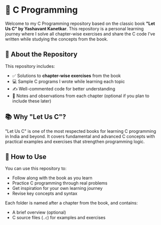 # 📘 C Programming

Welcome to my C Programming repository based on the classic book **"Let Us C" by Yashavant Kanetkar**. This repository is a personal learning journey where I solve all chapter-wise exercises and share the C code I’ve written while studying the concepts from the book.

## 📌 About the Repository

This repository includes:

- ✅ Solutions to **chapter-wise exercises** from the book
- 💻 Sample C programs I wrote while learning each topic
- ✍️ Well-commented code for better understanding
- 🧠 Notes and observations from each chapter (optional if you plan to include these later)

## 📚 Why "Let Us C"?

"Let Us C" is one of the most respected books for learning C programming in India and beyond. It covers fundamental and advanced C concepts with practical examples and exercises that strengthen programming logic.

## 🚀 How to Use

You can use this repository to:

- Follow along with the book as you learn
- Practice C programming through real problems
- Get inspiration for your own learning journey
- Revise key concepts and syntax

Each folder is named after a chapter from the book, and contains:
- A brief overview (optional)
- C source files (`.c`) for examples and exercises


